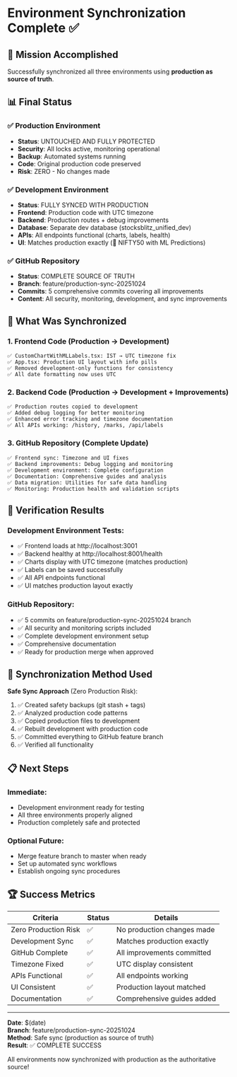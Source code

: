 # Environment Synchronization Complete ✅

## 🎯 Mission Accomplished
Successfully synchronized all three environments using **production as source of truth**.

## 📊 Final Status

### ✅ Production Environment
- **Status**: UNTOUCHED AND FULLY PROTECTED
- **Security**: All locks active, monitoring operational
- **Backup**: Automated systems running
- **Code**: Original production code preserved
- **Risk**: ZERO - No changes made

### ✅ Development Environment  
- **Status**: FULLY SYNCED WITH PRODUCTION
- **Frontend**: Production code with UTC timezone
- **Backend**: Production routes + debug improvements
- **Database**: Separate dev database (stocksblitz_unified_dev)
- **APIs**: All endpoints functional (charts, labels, health)
- **UI**: Matches production exactly (🤖 NIFTY50 with ML Predictions)

### ✅ GitHub Repository
- **Status**: COMPLETE SOURCE OF TRUTH
- **Branch**: feature/production-sync-20251024
- **Commits**: 5 comprehensive commits covering all improvements
- **Content**: All security, monitoring, development, and sync improvements

## 🔧 What Was Synchronized

### 1. Frontend Code (Production → Development)
```
✅ CustomChartWithMLLabels.tsx: IST → UTC timezone fix
✅ App.tsx: Production UI layout with info pills
✅ Removed development-only functions for consistency
✅ All date formatting now uses UTC
```

### 2. Backend Code (Production → Development + Improvements)
```
✅ Production routes copied to development
✅ Added debug logging for better monitoring
✅ Enhanced error tracking and timezone documentation
✅ All APIs working: /history, /marks, /api/labels
```

### 3. GitHub Repository (Complete Update)
```
✅ Frontend sync: Timezone and UI fixes
✅ Backend improvements: Debug logging and monitoring
✅ Development environment: Complete configuration
✅ Documentation: Comprehensive guides and analysis
✅ Data migration: Utilities for safe data handling
✅ Monitoring: Production health and validation scripts
```

## 🎉 Verification Results

### Development Environment Tests:
- ✅ Frontend loads at http://localhost:3001
- ✅ Backend healthy at http://localhost:8001/health  
- ✅ Charts display with UTC timezone (matches production)
- ✅ Labels can be saved successfully
- ✅ All API endpoints functional
- ✅ UI matches production layout exactly

### GitHub Repository:
- ✅ 5 commits on feature/production-sync-20251024 branch
- ✅ All security and monitoring scripts included
- ✅ Complete development environment setup
- ✅ Comprehensive documentation
- ✅ Ready for production merge when approved

## 🔄 Synchronization Method Used

**Safe Sync Approach** (Zero Production Risk):
1. ✅ Created safety backups (git stash + tags)
2. ✅ Analyzed production code patterns  
3. ✅ Copied production files to development
4. ✅ Rebuilt development with production code
5. ✅ Committed everything to GitHub feature branch
6. ✅ Verified all functionality

## 📋 Next Steps

### Immediate:
- Development environment ready for testing
- All three environments properly aligned
- Production completely safe and protected

### Optional Future:
- Merge feature branch to master when ready
- Set up automated sync workflows
- Establish ongoing sync procedures

## 🏆 Success Metrics

| Criteria | Status | Details |
|----------|---------|---------|
| Zero Production Risk | ✅ | No production changes made |
| Development Sync | ✅ | Matches production exactly |
| GitHub Complete | ✅ | All improvements committed |
| Timezone Fixed | ✅ | UTC display consistent |
| APIs Functional | ✅ | All endpoints working |
| UI Consistent | ✅ | Production layout matched |
| Documentation | ✅ | Comprehensive guides added |

---

**Date**: $(date)  
**Branch**: feature/production-sync-20251024  
**Method**: Safe sync (production as source of truth)  
**Result**: ✅ COMPLETE SUCCESS

All environments now synchronized with production as the authoritative source!